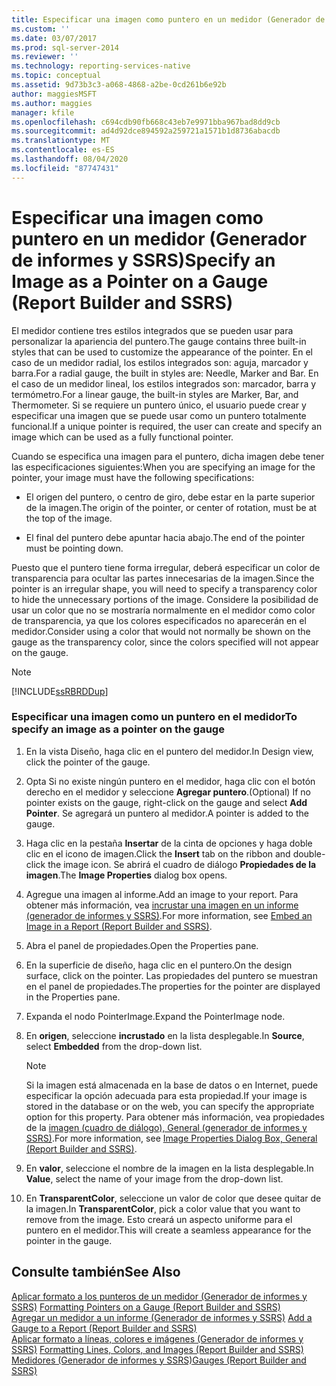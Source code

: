 ```yaml
---
title: Especificar una imagen como puntero en un medidor (Generador de informes y SSRS) | Microsoft Docs
ms.custom: ''
ms.date: 03/07/2017
ms.prod: sql-server-2014
ms.reviewer: ''
ms.technology: reporting-services-native
ms.topic: conceptual
ms.assetid: 9d73b3c3-a068-4868-a2be-0cd261b6e92b
author: maggiesMSFT
ms.author: maggies
manager: kfile
ms.openlocfilehash: c694cdb90fb668c43eb7e9971bba967bad8dd9cb
ms.sourcegitcommit: ad4d92dce894592a259721a1571b1d8736abacdb
ms.translationtype: MT
ms.contentlocale: es-ES
ms.lasthandoff: 08/04/2020
ms.locfileid: "87747431"
---
```

# <a name="specify-an-image-as-a-pointer-on-a-gauge-report-builder-and-ssrs"></a><span data-ttu-id="265c8-102">Especificar una imagen como puntero en un medidor (Generador de informes y SSRS)</span><span class="sxs-lookup"><span data-stu-id="265c8-102">Specify an Image as a Pointer on a Gauge (Report Builder and SSRS)</span></span>
  <span data-ttu-id="265c8-103">El medidor contiene tres estilos integrados que se pueden usar para personalizar la apariencia del puntero.</span><span class="sxs-lookup"><span data-stu-id="265c8-103">The gauge contains three built-in styles that can be used to customize the appearance of the pointer.</span></span> <span data-ttu-id="265c8-104">En el caso de un medidor radial, los estilos integrados son: aguja, marcador y barra.</span><span class="sxs-lookup"><span data-stu-id="265c8-104">For a radial gauge, the built in styles are: Needle, Marker and Bar.</span></span> <span data-ttu-id="265c8-105">En el caso de un medidor lineal, los estilos integrados son: marcador, barra y termómetro.</span><span class="sxs-lookup"><span data-stu-id="265c8-105">For a linear gauge, the built-in styles are Marker, Bar, and Thermometer.</span></span> <span data-ttu-id="265c8-106">Si se requiere un puntero único, el usuario puede crear y especificar una imagen que se puede usar como un puntero totalmente funcional.</span><span class="sxs-lookup"><span data-stu-id="265c8-106">If a unique pointer is required, the user can create and specify an image which can be used as a fully functional pointer.</span></span>  
  
 <span data-ttu-id="265c8-107">Cuando se especifica una imagen para el puntero, dicha imagen debe tener las especificaciones siguientes:</span><span class="sxs-lookup"><span data-stu-id="265c8-107">When you are specifying an image for the pointer, your image must have the following specifications:</span></span>  
  
-   <span data-ttu-id="265c8-108">El origen del puntero, o centro de giro, debe estar en la parte superior de la imagen.</span><span class="sxs-lookup"><span data-stu-id="265c8-108">The origin of the pointer, or center of rotation, must be at the top of the image.</span></span>  
  
-   <span data-ttu-id="265c8-109">El final del puntero debe apuntar hacia abajo.</span><span class="sxs-lookup"><span data-stu-id="265c8-109">The end of the pointer must be pointing down.</span></span>  
  
 <span data-ttu-id="265c8-110">Puesto que el puntero tiene forma irregular, deberá especificar un color de transparencia para ocultar las partes innecesarias de la imagen.</span><span class="sxs-lookup"><span data-stu-id="265c8-110">Since the pointer is an irregular shape, you will need to specify a transparency color to hide the unnecessary portions of the image.</span></span> <span data-ttu-id="265c8-111">Considere la posibilidad de usar un color que no se mostraría normalmente en el medidor como color de transparencia, ya que los colores especificados no aparecerán en el medidor.</span><span class="sxs-lookup"><span data-stu-id="265c8-111">Consider using a color that would not normally be shown on the gauge as the transparency color, since the colors specified will not appear on the gauge.</span></span>  
  
> [!NOTE]  
>  [!INCLUDE[ssRBRDDup](../includes/ssrbrddup-md.md)]  
  
### <a name="to-specify-an-image-as-a-pointer-on-the-gauge"></a><span data-ttu-id="265c8-112">Especificar una imagen como un puntero en el medidor</span><span class="sxs-lookup"><span data-stu-id="265c8-112">To specify an image as a pointer on the gauge</span></span>  
  
1.  <span data-ttu-id="265c8-113">En la vista Diseño, haga clic en el puntero del medidor.</span><span class="sxs-lookup"><span data-stu-id="265c8-113">In Design view, click the pointer of the gauge.</span></span>  
  
2.  <span data-ttu-id="265c8-114">Opta Si no existe ningún puntero en el medidor, haga clic con el botón derecho en el medidor y seleccione **Agregar puntero**.</span><span class="sxs-lookup"><span data-stu-id="265c8-114">(Optional) If no pointer exists on the gauge, right-click on the gauge and select **Add Pointer**.</span></span> <span data-ttu-id="265c8-115">Se agregará un puntero al medidor.</span><span class="sxs-lookup"><span data-stu-id="265c8-115">A pointer is added to the gauge.</span></span>  
  
3.  <span data-ttu-id="265c8-116">Haga clic en la pestaña **Insertar** de la cinta de opciones y haga doble clic en el icono de imagen.</span><span class="sxs-lookup"><span data-stu-id="265c8-116">Click the **Insert** tab on the ribbon and double-click the image icon.</span></span> <span data-ttu-id="265c8-117">Se abrirá el cuadro de diálogo **Propiedades de la imagen**.</span><span class="sxs-lookup"><span data-stu-id="265c8-117">The **Image Properties** dialog box opens.</span></span>  
  
4.  <span data-ttu-id="265c8-118">Agregue una imagen al informe.</span><span class="sxs-lookup"><span data-stu-id="265c8-118">Add an image to your report.</span></span> <span data-ttu-id="265c8-119">Para obtener más información, vea [incrustar una imagen en un informe &#40;generador de informes y SSRS&#41;](report-design/embed-an-image-in-a-report-report-builder-and-ssrs.md).</span><span class="sxs-lookup"><span data-stu-id="265c8-119">For more information, see [Embed an Image in a Report &#40;Report Builder and SSRS&#41;](report-design/embed-an-image-in-a-report-report-builder-and-ssrs.md).</span></span>  
  
5.  <span data-ttu-id="265c8-120">Abra el panel de propiedades.</span><span class="sxs-lookup"><span data-stu-id="265c8-120">Open the Properties pane.</span></span>  
  
6.  <span data-ttu-id="265c8-121">En la superficie de diseño, haga clic en el puntero.</span><span class="sxs-lookup"><span data-stu-id="265c8-121">On the design surface, click on the pointer.</span></span> <span data-ttu-id="265c8-122">Las propiedades del puntero se muestran en el panel de propiedades.</span><span class="sxs-lookup"><span data-stu-id="265c8-122">The properties for the pointer are displayed in the Properties pane.</span></span>  
  
7.  <span data-ttu-id="265c8-123">Expanda el nodo PointerImage.</span><span class="sxs-lookup"><span data-stu-id="265c8-123">Expand the PointerImage node.</span></span>  
  
8.  <span data-ttu-id="265c8-124">En **origen**, seleccione **incrustado** en la lista desplegable.</span><span class="sxs-lookup"><span data-stu-id="265c8-124">In **Source**, select **Embedded** from the drop-down list.</span></span>  
  
    > [!NOTE]  
    >  <span data-ttu-id="265c8-125">Si la imagen está almacenada en la base de datos o en Internet, puede especificar la opción adecuada para esta propiedad.</span><span class="sxs-lookup"><span data-stu-id="265c8-125">If your image is stored in the database or on the web, you can specify the appropriate option for this property.</span></span> <span data-ttu-id="265c8-126">Para obtener más información, vea propiedades de la [imagen (cuadro de diálogo), General &#40;generador de informes y SSRS&#41;](../../2014/reporting-services/image-properties-dialog-box-general-report-builder-and-ssrs.md).</span><span class="sxs-lookup"><span data-stu-id="265c8-126">For more information, see [Image Properties Dialog Box, General &#40;Report Builder and SSRS&#41;](../../2014/reporting-services/image-properties-dialog-box-general-report-builder-and-ssrs.md).</span></span>  
  
9. <span data-ttu-id="265c8-127">En **valor**, seleccione el nombre de la imagen en la lista desplegable.</span><span class="sxs-lookup"><span data-stu-id="265c8-127">In **Value**, select the name of your image from the drop-down list.</span></span>  
  
10. <span data-ttu-id="265c8-128">En **TransparentColor**, seleccione un valor de color que desee quitar de la imagen.</span><span class="sxs-lookup"><span data-stu-id="265c8-128">In **TransparentColor**, pick a color value that you want to remove from the image.</span></span> <span data-ttu-id="265c8-129">Esto creará un aspecto uniforme para el puntero en el medidor.</span><span class="sxs-lookup"><span data-stu-id="265c8-129">This will create a seamless appearance for the pointer in the gauge.</span></span>  
  
## <a name="see-also"></a><span data-ttu-id="265c8-130">Consulte también</span><span class="sxs-lookup"><span data-stu-id="265c8-130">See Also</span></span>  
 <span data-ttu-id="265c8-131">[Aplicar formato a los punteros de un medidor &#40;Generador de informes y SSRS&#41;](report-design/formatting-pointers-on-a-gauge-report-builder-and-ssrs.md) </span><span class="sxs-lookup"><span data-stu-id="265c8-131">[Formatting Pointers on a Gauge &#40;Report Builder and SSRS&#41;](report-design/formatting-pointers-on-a-gauge-report-builder-and-ssrs.md) </span></span>  
 <span data-ttu-id="265c8-132">[Agregar un medidor a un informe &#40;Generador de informes y SSRS&#41;](report-design/add-a-gauge-to-a-report-report-builder-and-ssrs.md) </span><span class="sxs-lookup"><span data-stu-id="265c8-132">[Add a Gauge to a Report &#40;Report Builder and SSRS&#41;](report-design/add-a-gauge-to-a-report-report-builder-and-ssrs.md) </span></span>  
 <span data-ttu-id="265c8-133">[Aplicar formato a líneas, colores e imágenes &#40;Generador de informes y SSRS&#41;](report-design/images-report-builder-and-ssrs.md) </span><span class="sxs-lookup"><span data-stu-id="265c8-133">[Formatting Lines, Colors, and Images &#40;Report Builder and SSRS&#41;](report-design/images-report-builder-and-ssrs.md) </span></span>  
 [<span data-ttu-id="265c8-134">Medidores &#40;Generador de informes y SSRS&#41;</span><span class="sxs-lookup"><span data-stu-id="265c8-134">Gauges &#40;Report Builder and SSRS&#41;</span></span>](report-design/gauges-report-builder-and-ssrs.md)  
  
  
